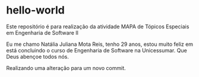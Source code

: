 # hello-world
Este repositório é para realização da atividade MAPA de Tópicos Especiais em Engenharia de Software II

Eu me chamo Natália Juliana Mota Reis, tenho 29 anos, estou muito feliz em está concluindo o curso de Engenharia de Software na Unicessumar. 
Que Deus abençoe todos nós. 

Realizando uma alteração para um novo commit. 
